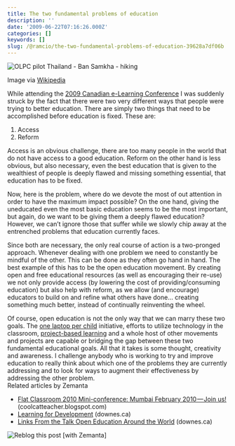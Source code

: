 ```yaml
---
title: The two fundamental problems of education
description: ''
date: '2009-06-22T07:16:26.000Z'
categories: []
keywords: []
slug: /@ramcio/the-two-fundamental-problems-of-education-39628a7df06b
---
```


![OLPC pilot Thailand - Ban Samkha - hiking](https://cdn-images-1.medium.com/max/800/0*RTLy4x7_HD_MPU1K.jpg)

Image via [Wikipedia](http://commons.wikipedia.org/wiki/Image:OLPC_pilot_Thailand_-_Ban_Samkha_06.jpg)

While attending the [2009 Canadian e-Learning Conference](http://www.celc2009.ca/) I was suddenly struck by the fact that there were two very different ways that people were trying to better education. There are simply two things that need to be accomplished before education is fixed. These are:

1.  Access
2.  Reform

Access is an obvious challenge, there are too many people in the world that do not have access to a good education. Reform on the other hand is less obvious, but also necessary, even the best education that is given to the wealthiest of people is deeply flawed and missing something essential, that education has to be fixed.

Now, here is the problem, where do we devote the most of out attention in order to have the maximum impact possible? On the one hand, giving the uneducated even the most basic education seems to be the most important, but again, do we want to be giving them a deeply flawed education? However, we can’t ignore those that suffer while we slowly chip away at the entrenched problems that education currently faces.

Since both are necessary, the only real course of action is a two-pronged approach. Whenever dealing with one problem we need to constantly be mindful of the other. This can be done as they often go hand in hand. The best example of this has to be the open education movement. By creating open and free educational resources (as well as encouraging their re-use) we not only provide access (by lowering the cost of providing/consuming education) but also help with reform, as we allow (and encourage) educators to build on and refine what others have done… creating something much better, instead of continually reinventing the wheel.

Of course, open education is not the only way that we can marry these two goals. The [one laptop per child](http://www.laptop.org/ "One Laptop per Child") initiative, efforts to utilize technology in the classroom, [project-based learning](http://en.wikipedia.org/wiki/Project-based_learning "Project-based learning") and a whole host of other movements and projects are capable or bridging the gap between these two fundamental educational goals. All that it takes is some thought, creativity and awareness. I challenge anybody who is working to try and improve education to really think about which one of the problems they are currently addressing and to look for ways to augment their effectiveness by addressing the other problem.  
Related articles by Zemanta

*   [Flat Classroom 2010 Mini-conference: Mumbai February 2010 — Join us!](http://coolcatteacher.blogspot.com/2009/05/flat-classroom-2010-mini-conference.html) (coolcatteacher.blogspot.com)
*   [Learning for Development](http://www.downes.ca/cgi-bin/page.cgi?post=49195) (downes.ca)
*   [Links From the Talk Open Education Around the World](http://www.downes.ca/cgi-bin/page.cgi?post=48124) (downes.ca)

![Reblog this post [with Zemanta]](https://cdn-images-1.medium.com/max/800/0*mw5y7jUCDbHuZcVE.)